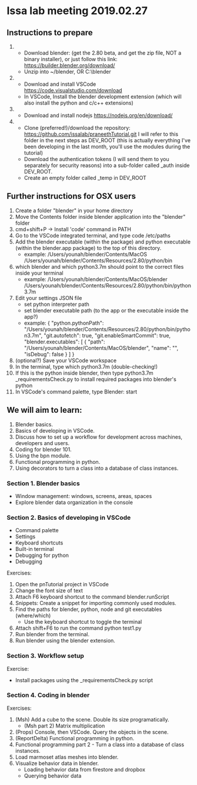# Issa lab meeting 2019.02.27

## Instructions to prepare

1. - Download blender: (get the 2.80 beta, and get the zip file, NOT a binary installer), or just follow this link: <https://builder.blender.org/download/>
   - Unzip into ~/blender, OR C:\blender

2. - Download and install VSCode <https://code.visualstudio.com/download>
   - In VSCode, Install the blender development extension (which will also install the python and c/c++ extensions)

3. - Download and install nodejs <https://nodejs.org/en/download/>

4. - Clone (preferred!)/download the repository: <https://github.com/issalab/praneethTutorial.git>
I will refer to this folder in the next steps as DEV_ROOT (this is actually everything I've been developing in the last month, you'll use the modules during the tutorial)
   - Download the authentication tokens (I will send them to you separately for security reasons) into a sub-folder called _auth inside DEV_ROOT.
   - Create an empty folder called _temp in DEV_ROOT

## Further instructions for OSX users

1. Create a folder "blender" in your home directory
2. Move the Contents folder inside blender application into the "blender" folder
3. cmd+shift+P -> Install 'code' command in PATH
4. Go to the VSCode integrated terminal, and type code /etc/paths
5. Add the blender executable (within the package) and python executable (within the blender.app package) to the top of this directory.
    - example: /Users/younah/blender/Contents/MacOS
               /Users/younah/blender/Contents/Resources/2.80/python/bin
6. which blender and which python3.7m should point to the correct files inside your terminal
    - example: /Users/younah/blender/Contents/MacOS/blender
               /Users/younah/blender/Contents/Resources/2.80/python/bin/python3.7m
7. Edit your settings JSON file
   - set python interpreter path
   - set blender executable path (to the app or the executable inside the app?)
   - example: 
    {
        "python.pythonPath": "/Users/younah/blender/Contents/Resources/2.80/python/bin/python3.7m",
        "git.autofetch": true,
        "git.enableSmartCommit": true,
        "blender.executables": [
            {
                "path": "/Users/younah/blender/Contents/MacOS/blender",
                "name": "",
                "isDebug": false
            }
        ]
    }
8. (optional?) Save your VSCode workspace
9. In the terminal, type which python3.7m (double-checking!)
10. If this is the python inside blender, then type python3.7m _requirementsCheck.py to install required packages into blender's python
11. In VSCode's command palette, type Blender: start

## We will aim to learn:

1) Blender basics.
2) Basics of developing in VSCode.
3) Discuss how to set up a workflow for development across machines, developers and users.
4) Coding for blender 101.
5) Using the bpn module.
6) Functional programming in python.
7) Using decorators to turn a class into a database of class instances.

### Section 1. Blender basics

- Window management: windows, screens, areas, spaces
- Explore blender data organization in the console

### Section 2. Basics of developing in VSCode

- Command palette
- Settings
- Keyboard shortcuts
- Built-in terminal
- Debugging for python
- Debugging

Exercises:

1. Open the pnTutorial project in VSCode
2. Change the font size of text
3. Attach F6 keyboard shortcut to the command blender.runScript
4. Snippets: Create a snippet for importing commonly used modules.
5. Find the paths for blender, python, node and git executables (where/which)
    - Use the keyboard shortcut to toggle the terminal
6. Attach shift+F6 to run the command python test1.py
7. Run blender from the terminal.
8. Run blender using the blender extension.

### Section 3. Workflow setup

Exercise:

- Install packages using the _requirementsCheck.py script

### Section 4. Coding in blender

Exercises:

1. (Msh) Add a cube to the scene. Double its size programatically.
   - (Msh part 2) Matrix multiplication
2. (Props) Console, then VSCode. Query the objects in the scene.
3. (ReportDelta) Functional programming in python.
4. Functional programming part 2 - Turn a class into a database of class instances.
5. Load marmoset atlas meshes into blender.
6. Visualize behavior data in blender.
   - Loading behavior data from firestore and dropbox
   - Querying behavior data
